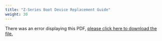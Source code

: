 ```yaml
---
title: "Z-Series Boot Device Replacement Guide"
weight: 30
---
```


<object data="https://www.truenas.com/docs/files/ZseriesSatadomReplacev1_0.pdf" type="application/pdf" width="95%" height="1000">
  There was an error displaying this PDF, <a href="https://www.truenas.com/docs/files/ZseriesSatadomReplacev1_0.pdf">please click here to download the file.</a>
</object>
